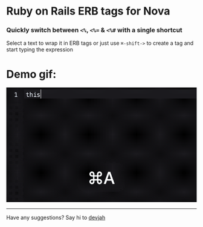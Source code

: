 # Ruby on Rails ERB tags for Nova

### Quickly switch between **`<%`**, **`<%=`** & **`<%#`** with a single shortcut

Select a text to wrap it in ERB tags or just use `⌘-shift->` to create a tag and start typing the expression

# Demo gif:
![](https://raw.githubusercontent.com/devjah/rails-nova/main/Images/demo.gif)

---

Have any suggestions? Say hi to [devjah](https://devjah.com)
